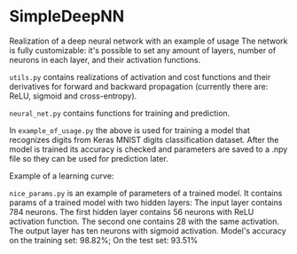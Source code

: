 # SimpleDeepNN
Realization of a deep neural network with an example of usage
The network is fully customizable: it's possible to set any amount of layers, number of neurons in each layer, and their activation functions.

`utils.py` contains realizations of activation and cost functions and their derivatives for forward and backward propagation (currently there are: ReLU, sigmoid and cross-entropy).

`neural_net.py` contains functions for training and prediction.

In `example_of_usage.py` the above is used for training a model that recognizes digits from Keras MNIST digits classification dataset. After the model is trained its accuracy is checked and parameters are saved to a .npy file so they can be used for prediction later.

Example of a learning curve:

`nice_params.py` is an example of parameters of a trained model. It contains params of a trained model with two hidden layers:
The input layer contains 784 neurons.
The first hidden layer contains 56 neurons with ReLU activation function. The second one contains 28 with the same activation. The output layer has ten neurons with sigmoid activation.
Model's accuracy on the training set: 98.82%;
On the test set: 93.51%
